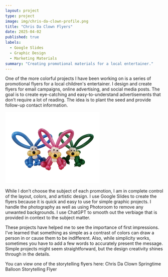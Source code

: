```yaml
---
layout: project
type: project
image: img/chris-da-clown-profile.png
title: "Chris Da Clown Flyers"
date: 2025-04-02
published: true
labels:
  - Google Slides
  - Graphic Design
  - Marketing Materials
summary: "Creating promotional materials for a local entertainer."
---
```


One of the more colorful projects I have been working on is a series of promotional flyers for a local children's entertainer. I design and create flyers for email campaigns, online advertising, and social media posts. The goal is to create eye-catching and easy-to-understand advertisements that don’t require a lot of reading. The idea is to plant the seed and provide follow-up contact information.

<img width="300px" class="rounded float-start pe-4" src="../img/bunnies.png">

While I don’t choose the subject of each promotion, I am in complete control of the layout, colors, and artistic design. I use Google Slides to create the flyers because it is quick and easy to use for simple graphic projects. I handle the photography as well as using Photoroom to remove any unwanted backgrounds. I use ChatGPT to smooth out the verbiage that is provided in context to the subject matter.

These projects have helped me to see the importance of first impressions. I’ve learned that something as simple as a contrast of colors can draw a person in or cause them to be indifferent. Also, while simplicity works, sometimes you have to add a few words to accurately present the message. Simple projects might seem straightforward, but the design creativity shines through in the details.

You can view one of the storytelling flyers here: Chris Da Clown Springtime Balloon Storytelling Flyer

